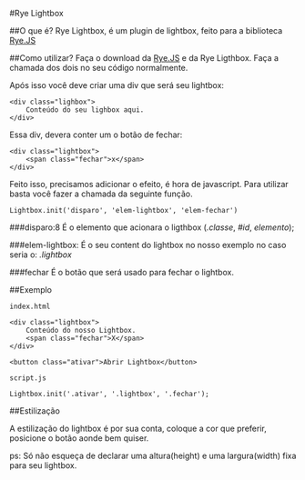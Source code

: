#Rye Lightbox

##O que é?
Rye Lightbox, é um plugin de lightbox, feito para a biblioteca [Rye.JS](http://www.ryejs.com)

##Como utilizar?
Faça o download da [Rye.JS](http://www.ryejs.com) e da Rye Ligthbox. Faça a chamada dos dois no seu código normalmente.

Após isso você deve criar uma div que será seu lightbox:

```
<div class="lighbox">
	Conteúdo do seu lighbox aqui.
</div>
```
Essa div, devera conter um o botão de fechar:

```
<div class="lightbox">
	<span class="fechar">x</span>
</div>
```

Feito isso, precisamos adicionar o efeito, é hora de javascript.
Para utilizar basta você fazer a chamada da seguinte função.

`Lightbox.init('disparo', 'elem-lightbox', 'elem-fechar')`

###disparo:8
É o elemento que acionara o ligthbox (*.classe*, *#id*, *elemento*);

###elem-lightbox:
É o seu content do lightbox no nosso exemplo no caso seria o:
*.lightbox*

###fechar
É o botão que será usado para fechar o lightbox.

##Exemplo

```
index.html

<div class="lightbox">
	Conteúdo do nosso Lightbox.
    <span class="fechar">X</span>
</div>

<button class="ativar">Abrir Lightbox</button>
```
```
script.js

Lightbox.init('.ativar', '.lightbox', '.fechar');
```
##Estilização

A estilização do lightbox é por sua conta, coloque a cor que preferir, posicione o botão aonde bem quiser. 

ps: Só não esqueça de declarar uma altura(height) e uma largura(width) fixa para seu lightbox.
